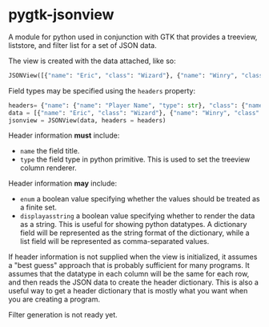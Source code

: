 # pygtk-jsonview
A module for python used in conjunction with GTK that provides a treeview, liststore, and filter list for a set of JSON data.  

The view is created with the data attached, like so:

```python
JSONView([{"name": "Eric", "class": "Wizard"}, {"name": "Winry", "class": "Dog"}])
```

Field types may be specified using the `headers` property:

```python
headers= {"name": {"name": "Player Name", "type": str}, "class": {"name": "PC Class", "type": str}}
data = [{"name": "Eric", "class": "Wizard"}, {"name": "Winry", "class": "Dog"}]
jsonview = JSONView(data, headers = headers)
```

Header information **must** include:
* `name` the field title.
* `type` the field type in python primitive.  This is used to set the treeview column renderer.

Header information **may** include:
* `enum` a boolean value specifying whether the values should be treated as a finite set.
* `displayasstring` a boolean value specifying whether to render the data as a string.  This is useful for showing python datatypes.  A dictionary field will be represented as the string format of the dictionary, while a list field will be represented as comma-separated values.  

If header information is not supplied when the view is initialized, it assumes a "best guess" approach that is probably sufficient for many programs.  It assumes that the datatype in each column will be the same for each row, and then reads the JSON data to create the header dictionary.  This is also a useful way to get a header dictionary that is mostly what you want when you are creating a program.  

Filter generation is not ready yet.  
